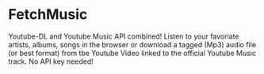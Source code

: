 # FetchMusic
Youtube-DL and Youtube Music API combined! Listen to your favoriate artists, albums, songs in the browser or download a tagged (Mp3) audio file (or best format) from tbe Youtube Video linked to the official Youtube Music track. No API key needed!
